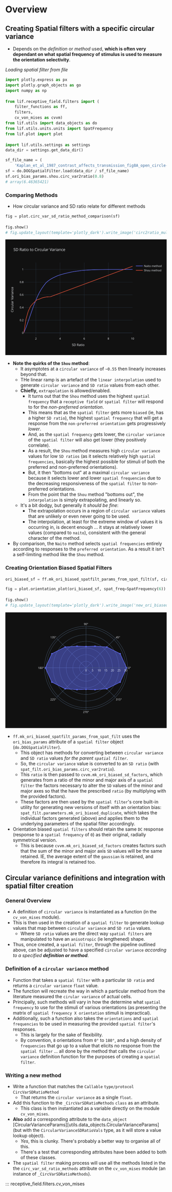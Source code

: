 
# Overview

## Creating Spatial filters with a specific circular variance

* Depends on the *definition* or *method* used, **which is often very dependant on what spatial frequency of stimulus is used to measure the orientation selectivity**.

_Loading spatial filter from file_

```python
import plotly.express as px
import plotly.graph_objects as go
import numpy as np

from lif.receptive_field.filters import (
	filter_functions as ff,
	filters,
	cv_von_mises as cvvm)
from lif.utils import data_objects as do
from lif.utils.units.units import SpatFrequency
from lif.plot import plot

import lif.utils.settings as settings
data_dir = settings.get_data_dir()
```

```python
sf_file_name = (
	'Kaplan_et_al_1987_contrast_affects_transmission_fig8A_open_circle-DOGSpatialFilter.pkl')
sf = do.DOGSpatialFilter.load(data_dir / sf_file_name)
sf.ori_bias_params.shou.circ_var2ratio(0.8)
# array(6.46365421)
```

### Comparing Methods

* How circular variance and SD ratio relate for different methods

```python
fig = plot.circ_var_sd_ratio_method_comparison(sf)

fig.show()
# fig.update_layout(template='plotly_dark').write_image('circ2ratio_multi_methods.svg')
```

![](./circ2ratio_multi_methods.svg)

* **Note the quirks of the `Shou` method**:
	- It asymptotes at a `circular variance` of `~0.55` then linearly increases beyond that.
	- THe linear ramp is an artefact of the `linear interpolation` used to generate `circular variance` and `SD ratio` values from each other.
	- **Chiefly,** `extrapolation` is allowed/enabled.
		+ It turns out that the `Shou` method uses the highest `spatial frequency` that a `receptive field` or `spatial filter` will respond to for the *non-preferred orientation*.
		+ This means that as the `spatial filter` gets more `biased` (ie, has a higher `SD ratio`), the highest `spatial frequency` that will get a response from the `non-preferred orientation` gets progressively *lower*.
		+ And, as the `spatial frequency` gets lower, the `circular variance` of the `spatial filter` will also get lower (they positively correlate).
		+ As a result, the `Shou` method measures high `circular variance` values for low `SD ratios` (as it selects relatively high `spatial frequencies`, basically the highest possible for stimuli of both the preferred and non-preferred orientations).  
		+ But, it then "bottoms out" at a maximal `circular variance` because it selects lower and lower `spatial frequencies` due to the decreasing responsiveness of the `spatial filter` to non-preferred orientations.
		+ From the point that the `Shou` method "bottoms out", the `interpolation` is simply extrapolating, and linearly so.
	- It's a bit dodgy, but generally it *should be fine*:
		+ The extrapolation occurs in a region of `circular variance` values that are unlikely or even never going to be used.
		+ The interpolation, at least for the extreme window of values it is occurring in, is decent enough ... it stays at relatively lower values (compared to `naito`), consistent with the general character of the method.
* By comparison, the `Naito` method selects `spatial frequencies` entirely according to responses to the `preferred orientation`.  As a result it isn't a self-limiting method like the `Shou` method.


### Creating Orientation Biased Spatial Filters

```python
ori_biased_sf = ff.mk_ori_biased_spatfilt_params_from_spat_filt(sf, circ_var=0.6)
```

```python
fig = plot.orientation_plot(ori_biased_sf, spat_freq=SpatFrequency(6))

fig.show()
# fig.update_layout(template='plotly_dark').write_image('new_ori_biased_filter_polar_plot.svg')
```

![](new_ori_biased_filter_polar_plot.svg)

* `ff.mk_ori_biased_spatfilt_params_from_spat_filt` uses the `ori_bias_params` attribute of a `spatial filter` object (`do.DOGSpatialFilter`).
	- This object has methods for converting between `circular variance` and `SD ratio` values *for the parent `spatial filter`*.
	- So, the `circular variance` value is converted to an `SD ratio` (with `spat_filt.ori_bias_params.circ_var2ratio`).
	- This `ratio` is then passed to `cvvm.mk_ori_biased_sd_factors`, which generates from a ratio of the minor and major axis of a `spatial filter` the factors necessary to alter the `SD` values of the minor and major axes so that the have the prescribed `ratio` (by multiplying with the provided factors).
	- These factors are then used by the `spatial filter`'s core built-in utility for generating new versions of itself with an orientation bias: `spat_filt.parameters.mk_ori_biased_duplicate`, which takes the individual factors generated (above) and applies them to the underlying parameters of the spatial filter accordingly.
* Orientation biased `spatial filters` should retain the same `DC` response (response to a `spatial frequency` of `0`) as their original, radially symmetrical version.
	- This is because `cvvm.mk_ori_biased_sd_factors` creates factors such that the sum of the minor and major axis `SD` values will be the same retained.  IE, the average extent of the `gaussian` is retained, and therefore its integral is retained too.

## Circular variance definitions and integration with spatial filter creation

### General Overview

* A definition of `circular variance` is instantiated as a function (in the `cv_von_mises` module).
* This is then used in the creation of a `spatial filter` to generate lookup values that map between `circular variance` and `SD ratio` values.
	- Where `SD ratio` values are the direct way `spatial filters` are manipulated to have an `anisotropic` (ie lengthened) shape.
* Thus, once created, a `spatial filter`, through the pipeline outlined above, can be adjusted to have a specified `circular variance` _according to a specified **definition or method**_.

### Definition of a `circular variance` method

* Function that takes a `spatial filter` with a particular `SD ratio` and returns a `circular variance` `float` value.
* The function will recreate the way in which a particular method from the literature measured the `cirular variance` of actual cells.
* Principally, such methods will vary in how the determine what `spatial frequency` to use for the stimuli of various orientations (as presenting the matrix of `spatial frequency X orientation` stimuli is impractical).
* Additionally, such a function also takes the `orientations` and `spatial frequencies` to be used in measuring the provided `spatial filter`'s responses.
	- This is largely for the sake of flexibility.  
	- By convention, `8` orientations from `0°` to `180°`, and a high density of `frequencies` that go up to a value that elicits no response from the `spatial filter` ... all done by the method that calls the `circular variance` definition function for the purposes of creating a `spatial filter`.

### Writing a new method

* Write a function that matches the `Callable` `type/protocol` `CircVarSDRatioMethod`
	- That returns the `circular variance` as a single `float`.
* Add this function to the `_CircVarSDRatioMethods` `class` as an attribute.
	- This class is then instantiated as a variable directly on the module `cv_von_mises`.
* **Also** add a corresponding attribute to the `data_object` [CircularVarianceParams][utils.data_objects.CircularVarianceParams] (but with the `CircularVarianceSDRatioVals` type, as it will store a value lookup object).
	- _Yes_, this is clunky.  There's probably a better way to organise all of this.
	- There's a test that corresponding attributes have been added to both of these classes.
* The `spatial filter` making process will use all the methods listed in the the `circ_var_sd_ratio_methods` attribute on the `cv_von_mises` module (an instance of `_CircVarSDRatioMethods`).


::: receptive_field.filters.cv_von_mises


